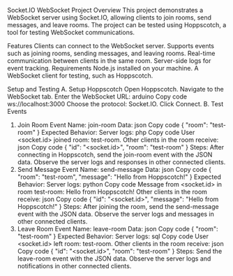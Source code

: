 Socket.IO WebSocket Project
Overview
This project demonstrates a WebSocket server using Socket.IO, allowing clients to join rooms, send messages, and leave rooms. The project can be tested using Hoppscotch, a tool for testing WebSocket communications.

Features
Clients can connect to the WebSocket server.
Supports events such as joining rooms, sending messages, and leaving rooms.
Real-time communication between clients in the same room.
Server-side logs for event tracking.
Requirements
Node.js installed on your machine.
A WebSocket client for testing, such as Hoppscotch.

Setup and Testing
A. Setup Hoppscotch
Open Hoppscotch.
Navigate to the WebSocket tab.
Enter the WebSocket URL:
arduino
Copy code
ws://localhost:3000
Choose the protocol: Socket.IO.
Click Connect.
B. Test Events
1. Join Room
Event Name: join-room
Data:
json
Copy code
{
  "room": "test-room"
}
Expected Behavior:
Server logs:
php
Copy code
User <socket.id> joined room: test-room.
Other clients in the room receive:
json
Copy code
{
  "id": "<socket.id>",
  "room": "test-room"
}
Steps:
After connecting in Hoppscotch, send the join-room event with the JSON data.
Observe the server logs and responses in other connected clients.
2. Send Message
Event Name: send-message
Data:
json
Copy code
{
  "room": "test-room",
  "message": "Hello from Hoppscotch!"
}
Expected Behavior:
Server logs:
python
Copy code
Message from <socket.id> in room test-room: Hello from Hoppscotch!
Other clients in the room receive:
json
Copy code
{
  "id": "<socket.id>",
  "message": "Hello from Hoppscotch!"
}
Steps:
After joining the room, send the send-message event with the JSON data.
Observe the server logs and messages in other connected clients.
3. Leave Room
Event Name: leave-room
Data:
json
Copy code
{
  "room": "test-room"
}
Expected Behavior:
Server logs:
sql
Copy code
User <socket.id> left room: test-room.
Other clients in the room receive:
json
Copy code
{
  "id": "<socket.id>",
  "room": "test-room"
}
Steps:
Send the leave-room event with the JSON data.
Observe the server logs and notifications in other connected clients.
